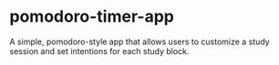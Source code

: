 # pomodoro-timer-app
A simple, pomodoro-style app that allows users to customize a study session and set intentions for each study block.
